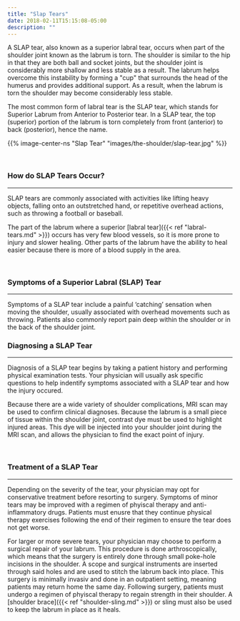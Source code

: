 ```yaml
---
title: "Slap Tears"
date: 2018-02-11T15:15:08-05:00
description: ""
---
```

A SLAP tear, also known as a superior labral tear, occurs when part of the shoulder joint known as the labrum is torn. The shoulder is similar to the hip in that they are both ball and socket 
joints, but the shoulder joint is considerably more shallow and less stable as a result. The labrum helps overcome this instability by forming a "cup" that surrounds the head of the humerus and provides additional support. As a result, when the labrum is torn the shoulder may become considerably less stable. 

The most common form of labral tear is the SLAP tear, which stands for Superior Labrum from Anterior to Posterior tear. In a SLAP tear, the top (superior) portion of the labrum is torn completely from front (anterior) to back (posterior), hence the name. 

{{% image-center-ns "Slap Tear" "images/the-shoulder/slap-tear.jpg" %}}

<br>

### How do SLAP Tears Occur?
<hr>
SLAP tears are commonly associated with activities like lifting heavy objects, falling onto an outstretched hand, 
or repetitive overhead actions, such as throwing a football or baseball.

The part of the labrum where a superior [labral tear]({{< ref "labral-tears.md" >}}) occurs has very few blood vessels, so it 
is more prone to injury and slower healing. Other parts of the labrum have the ability to 
heal easier because there is more of a blood supply in the area.

<br>

### Symptoms of a Superior Labral (SLAP) Tear
<hr>
Symptoms of a SLAP tear include a painful ‘catching’ sensation when moving the shoulder, 
usually associated with overhead movements such as throwing. Patients also commonly report pain deep within the 
shoulder or in the back of the shoulder joint.

<br>

### Diagnosing a SLAP Tear
<hr>
Diagnosis of a SLAP tear begins by taking a patient history and performing physical examination tests. Your physician will usually ask specific questions to help indentify symptoms associated with a SLAP tear and how the injury occured.

Because there are a wide variety of shoulder complications, MRI scan may be used to confirm clinical diagnoses. Because the labrum is a small piece of tissue within the shoulder joint, contrast dye must be used to highlight injured areas. This dye will be injected into your shoulder joint during the MRI scan, and allows the physician to find the exact point of injury. 

<br>

### Treatment of a SLAP Tear
<hr>
Depending on the severity of the tear, your physician may opt for conservative treatment before resorting to surgery. Symptoms of minor tears may be improved with a regimen of phyiscal therapy and anti-inflammatory drugs. Patients must enusre that they continue physical therapy exercises following the end of their regimen to ensure the tear does not get worse. 

For larger or more severe tears, your physician may choose to perform a surgical repair of your labrum. This procedure is done arthroscopically, which means that the surgery is entirely done through small poke-hole incisions in the shoulder. A scope and surgical instruments are inserted through said holes and are used to stitch the labrum back into place. This surgery is minimally invasiv and done in an outpatient setting, meaning patients may return home the same day. Following surgery, patients must undergo a regimen of phyiscal therapy to regain strength in their shoulder. A [shoulder brace]({{< ref "shoulder-sling.md" >}}) or sling must also be used to keep the labrum in place as it heals.
